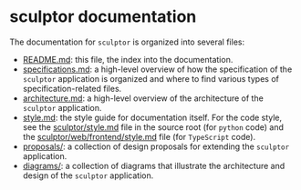 # sculptor documentation

The documentation for `sculptor` is organized into several files:

- [README.md](README.md): this file, the index into the documentation.
- [specifications.md](specifications.md): a high-level overview of how the specification of the `sculptor` application is organized
  and where to find various types of specification-related files.
- [architecture.md](architecture.md): a high-level overview of the architecture of the `sculptor` application.
- [style.md](style.md): the style guide for documentation itself.
  For the code style, see the [sculptor/style.md](../sculptor/style.md) file in the source root (for `python` code)
  and the [sculptor/web/frontend/style.md](../sculptor/web/frontend/style.md) file (for `TypeScript` code).
- [proposals/](proposals/README.md): a collection of design proposals for extending the `sculptor` application.
- [diagrams/](diagrams/README.md): a collection of diagrams that illustrate the architecture and design of the `sculptor` application.
